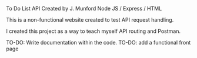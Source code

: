 To Do List API
Created by J. Munford
Node JS / Express / HTML

This is a non-functional website created to test API request handling. 

I created this project as a way to teach myself API routing and Postman.

TO-DO: Write documentation within the code.
TO-DO: add a functional front page
